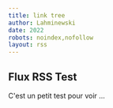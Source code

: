 ```yaml
---
title: link tree
author: Lahminewski
date: 2022
robots: noindex,nofollow
layout: rss
---
```


## Flux RSS Test
C'est un petit test pour voir ...


